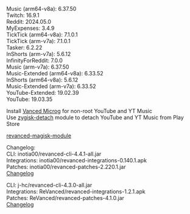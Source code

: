 Music (arm64-v8a): 6.37.50  
Twitch: 16.9.1  
Reddit: 2024.05.0  
MyExpenses: 3.4.9  
TickTick (arm64-v8a): 7.1.0.1  
TickTick (arm-v7a): 7.1.0.1  
Tasker: 6.2.22  
InShorts (arm-v7a): 5.6.12  
InfinityForReddit: 7.0.0  
Music (arm-v7a): 6.37.50  
Music-Extended (arm64-v8a): 6.33.52  
InShorts (arm64-v8a): 5.6.12  
Music-Extended (arm-v7a): 6.33.52  
YouTube-Extended: 19.02.39  
YouTube: 19.03.35  

Install [Vanced Microg](https://github.com/TeamVanced/VancedMicroG/releases) for non-root YouTube and YT Music  
Use [zygisk-detach](https://github.com/j-hc/zygisk-detach) module to detach YouTube and YT Music from Play Store  

[revanced-magisk-module](https://github.com/j-hc/revanced-magisk-module)  

Changelog:  
CLI: inotia00/revanced-cli-4.4.1-all.jar  
Integrations: inotia00/revanced-integrations-0.140.1.apk  
Patches: inotia00/revanced-patches-2.220.1.jar  
[Changelog](https://github.com/inotia00/revanced-patches/releases/tag/v2.220.1)

CLI: j-hc/revanced-cli-4.3.0-all.jar  
Integrations: ReVanced/revanced-integrations-1.2.1.apk  
Patches: ReVanced/revanced-patches-4.1.0.jar  
[Changelog](https://github.com/ReVanced/revanced-patches/releases/tag/v4.1.0)  
